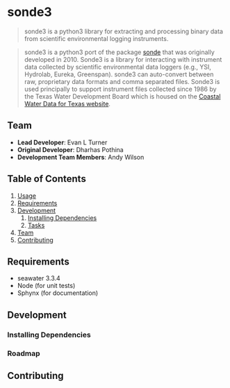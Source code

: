 # sonde3

> sonde3 is a python3 library for extracting and processing binary data from scientific environmental logging instruments.

> sonde3 is a python3 port of the package [sonde](https://github.com/twdb/sonde) that was originally developed in 2010.  Sonde3 is a library for interacting with instrument data collected by scientific environmental data loggers (e.g., YSI, Hydrolab, Eureka, Greenspan).  sonde3 can auto-convert between raw, proprietary data formats and comma separated files.
Sonde3 is used principally to support instrument files collected since 1986 by the Texas Water Development Board which is housed on the [Coastal Water Data for Texas website](https://waterdatafortexas.org/coastal). 



## Team

  - __Lead Developer__: Evan L Turner
  - __Original Developer__: Dharhas Pothina
  - __Development Team Members__: Andy Wilson

## Table of Contents

1. [Usage](#usage)
1. [Requirements](#requirements)
1. [Development](#development)
    1. [Installing Dependencies](#installing-dependencies)
    1. [Tasks](#tasks)
1. [Team](#team)
1. [Contributing](#contributing)

## Requirements

- seawater 3.3.4
- Node (for unit tests)
- Sphynx (for documentation)


## Development

### Installing Dependencies

### Roadmap

## Contributing

